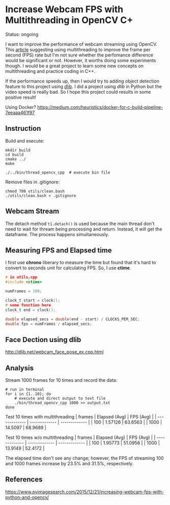 # Increase Webcam FPS with Multithreading in OpenCV C+
Status: ongoing

I want to improve the performance of webcam streaming using OpenCV. This [article](https://www.pyimagesearch.com/2015/12/21/increasing-webcam-fps-with-python-and-opencv/) suggesting using multithreading to improve the frame per second (FPS) rate but I'm not sure whether the perfomance difference would be significant or not. However, it worths doing some experiments though. I would be a great project to learn some new concepts on multithreading and practice coding in C++.

If the performance speeds up, then I would try to adding object detection feature to this project using [dlib](http://dlib.net/). I did a project using *dlib* in Python but the video speed is really bad. So I hope this project could results in some positive result!

Using Docker? https://medium.com/heuristics/docker-for-c-build-pipeline-7eeaaa461f97

## Instruction
Build and execute:
```shell
mkdir build
cd build
cmake ../
make

./../bin/thread_opencv_cpp  # execute bin file
```

Remove files in .gitignore:
```shell
chmod 700 utils/clean.bash
./utils/clean.bash < .gitignore
```

## Webcam Stream 
The detach method ```t1.detach()``` is used because the main thread don't need to wait for thream being processing and return. Instead, it will get the dataframe. The process happens simultaneously.

## Measuring FPS and Elapsed time
I first use **chrono** liberary to measure the time but found that it's hard to convert to seconds unit for calculating FPS. So, I use **ctime**.
```c
# in utils.cpp
#include <ctime>

numFrames = 100;

clock_t start = clock();
# some function here
clock_t end = clock();

double elapsed_secs = double(end - start) / CLOCKS_PER_SEC;
double fps = numFrames / elapsed_secs;
```

## Face Dection using dlib
http://dlib.net/webcam_face_pose_ex.cpp.html


## Analysis
Stream 1000 frames for 10 times and record the data:
```shell
# run in terminal
for i in {1..10}; do
    # execute and direct output to text file
    ./bin/thread_opencv_cpp 1000 >> output.txt
done
```

Test 10 times with multithreading
| frames        | Elapsed (Avg) | FPS (Avg)     |
| ------------- | ------------- | ------------- |
| 100           | 1.57126       | 63.6563       |
| 1000          | 14.5097       | 68.9689       |


Test 10 times w/o multithreading
| frames        | Elapsed (Avg) | FPS (Avg)     |
| ------------- | ------------- | ------------- |
| 100           | 1.95773       | 51.0956       |
| 1000          | 13.9149       | 52.4172       |


The elapsed time don't see any change; however, the FPS of streaming 100 and 1000 frames increase by 23.5% and 31.5%, respectively.


## References
https://www.pyimagesearch.com/2015/12/21/increasing-webcam-fps-with-python-and-opencv/